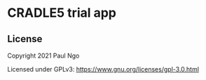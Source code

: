 # CRADLE5 trial app

## License

Copyright 2021 Paul Ngo

Licensed under GPLv3: https://www.gnu.org/licenses/gpl-3.0.html
